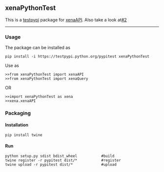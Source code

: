 ## xenaPythonTest
This is a [testpypi](https://testpypi.python.org/pypi) package for [xenaAPI](https://github.com/jingchunzhu/cgDataNew/tree/master/xena).
Also take a look at[#2](https://github.com/ucscXena/python-scripts/issues/2)


---------
### Usage


The package can be installed as
 
    pip install -i https://testpypi.python.org/pypitest xenaPythonTest 

Use as 

    >>from xenaPythonTest import xenaAPI
    >>from xenaPythonTest import xenaQuery
 
 OR
 
    >>import xenaPythonTest as xena
    >>xena.xenaAPI                
    
    


### Packaging 


#### Installation 
    pip install twine
    
    
#### Run
    python setup.py sdist bdist_wheel           #build
    twine register -r pypitest dist/*           #register 
    twine upload -r pypitest dist/*             #upload 
